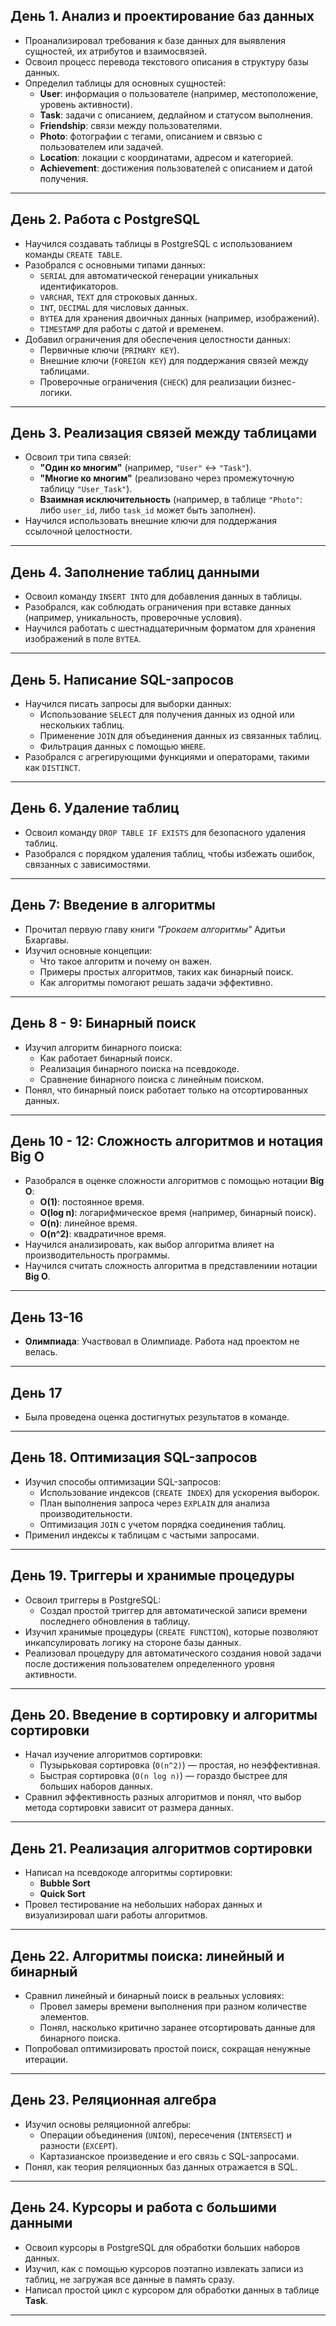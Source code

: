 ## День 1. Анализ и проектирование баз данных
- Проанализировал требования к базе данных для выявления сущностей, их атрибутов и взаимосвязей.
- Освоил процесс перевода текстового описания в структуру базы данных.
- Определил таблицы для основных сущностей:
  - **User**: информация о пользователе (например, местоположение, уровень активности).
  - **Task**: задачи с описанием, дедлайном и статусом выполнения.
  - **Friendship**: связи между пользователями.
  - **Photo**: фотографии с тегами, описанием и связью с пользователем или задачей.
  - **Location**: локации с координатами, адресом и категорией.
  - **Achievement**: достижения пользователей с описанием и датой получения.

---

## День 2. Работа с PostgreSQL
- Научился создавать таблицы в PostgreSQL с использованием команды `CREATE TABLE`.
- Разобрался с основными типами данных:
  - `SERIAL` для автоматической генерации уникальных идентификаторов.
  - `VARCHAR`, `TEXT` для строковых данных.
  - `INT`, `DECIMAL` для числовых данных.
  - `BYTEA` для хранения двоичных данных (например, изображений).
  - `TIMESTAMP` для работы с датой и временем.
- Добавил ограничения для обеспечения целостности данных:
  - Первичные ключи (`PRIMARY KEY`).
  - Внешние ключи (`FOREIGN KEY`) для поддержания связей между таблицами.
  - Проверочные ограничения (`CHECK`) для реализации бизнес-логики.

---

## День 3. Реализация связей между таблицами
- Освоил три типа связей:
  - **"Один ко многим"** (например, `"User"` ↔ `"Task"`).
  - **"Многие ко многим"** (реализовано через промежуточную таблицу `"User_Task"`).
  - **Взаимная исключительность** (например, в таблице `"Photo"`: либо `user_id`, либо `task_id` может быть заполнен).
- Научился использовать внешние ключи для поддержания ссылочной целостности.

---

## День 4. Заполнение таблиц данными
- Освоил команду `INSERT INTO` для добавления данных в таблицы.
- Разобрался, как соблюдать ограничения при вставке данных (например, уникальность, проверочные условия).
- Научился работать с шестнадцатеричным форматом для хранения изображений в поле `BYTEA`.

---

## День 5. Написание SQL-запросов
- Научился писать запросы для выборки данных:
  - Использование `SELECT` для получения данных из одной или нескольких таблиц.
  - Применение `JOIN` для объединения данных из связанных таблиц.
  - Фильтрация данных с помощью `WHERE`.
- Разобрался с агрегирующими функциями и операторами, такими как `DISTINCT`.

---

## День 6. Удаление таблиц
- Освоил команду `DROP TABLE IF EXISTS` для безопасного удаления таблиц.
- Разобрался с порядком удаления таблиц, чтобы избежать ошибок, связанных с зависимостями.

---

## День 7: Введение в алгоритмы
- Прочитал первую главу книги *"Грокаем алгоритмы"* Адитьи Бхаргавы.
- Изучил основные концепции:
  - Что такое алгоритм и почему он важен.
  - Примеры простых алгоритмов, таких как бинарный поиск.
  - Как алгоритмы помогают решать задачи эффективно.

---

## День 8 - 9: Бинарный поиск
- Изучил алгоритм бинарного поиска:
  - Как работает бинарный поиск.
  - Реализация бинарного поиска на псевдокоде.
  - Сравнение бинарного поиска с линейным поиском.
- Понял, что бинарный поиск работает только на отсортированных данных.

---

## День 10 - 12: Сложность алгоритмов и нотация Big O
- Разобрался в оценке сложности алгоритмов с помощью нотации **Big O**:
  - **O(1)**: постоянное время.
  - **O(log n)**: логарифмическое время (например, бинарный поиск).
  - **O(n)**: линейное время.
  - **O(n^2)**: квадратичное время.
- Научился анализировать, как выбор алгоритма влияет на производительность программы.
- Научился считать сложность алгоритма в представлениии нотации **Big O**.

---

## День 13-16
- **Олимпиада**: Участвовал в Олимпиаде. Работа над проектом не велась.

---

## День 17
- Была проведена оценка достигнутых результатов в команде.

---

## День 18. Оптимизация SQL-запросов
- Изучил способы оптимизации SQL-запросов:
  - Использование индексов (`CREATE INDEX`) для ускорения выборок.
  - План выполнения запроса через `EXPLAIN` для анализа производительности.
  - Оптимизация `JOIN` с учетом порядка соединения таблиц.
- Применил индексы к таблицам с частыми запросами.

---

## День 19. Триггеры и хранимые процедуры
- Освоил триггеры в PostgreSQL:
  - Создал простой триггер для автоматической записи времени последнего обновления в таблицу.
- Изучил хранимые процедуры (`CREATE FUNCTION`), которые позволяют инкапсулировать логику на стороне базы данных.
- Реализовал процедуру для автоматического создания новой задачи после достижения пользователем определенного уровня активности.

---

## День 20. Введение в сортировку и алгоритмы сортировки
- Начал изучение алгоритмов сортировки:
  - Пузырьковая сортировка (`O(n^2)`) — простая, но неэффективная.
  - Быстрая сортировка (`O(n log n)`) — гораздо быстрее для больших наборов данных.
- Сравнил эффективность разных алгоритмов и понял, что выбор метода сортировки зависит от размера данных.

---

## День 21. Реализация алгоритмов сортировки
- Написал на псевдокоде алгоритмы сортировки:
  - **Bubble Sort**
  - **Quick Sort**
- Провел тестирование на небольших наборах данных и визуализировал шаги работы алгоритмов.

---

## День 22. Алгоритмы поиска: линейный и бинарный
- Сравнил линейный и бинарный поиск в реальных условиях:
  - Провел замеры времени выполнения при разном количестве элементов.
  - Понял, насколько критично заранее отсортировать данные для бинарного поиска.
- Попробовал оптимизировать простой поиск, сокращая ненужные итерации.

---

## День 23. Реляционная алгебра
- Изучил основы реляционной алгебры:
  - Операции объединения (`UNION`), пересечения (`INTERSECT`) и разности (`EXCEPT`).
  - Картазианское произведение и его связь с SQL-запросами.
- Понял, как теория реляционных баз данных отражается в SQL.

---

## День 24. Курсоры и работа с большими данными
- Освоил курсоры в PostgreSQL для обработки больших наборов данных.
- Изучил, как с помощью курсоров поэтапно извлекать записи из таблиц, не загружая все данные в память сразу.
- Написал простой цикл с курсором для обработки данных в таблице **Task**.

---
